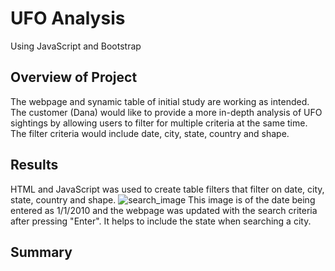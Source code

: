 # UFO Analysis
Using JavaScript and Bootstrap

## Overview of Project
The webpage and synamic table of initial study are working as intended.  The customer (Dana) would like to provide a more in-depth analysis of UFO sightings by allowing users to filter for multiple criteria at the same time.  The filter criteria would include date, city, state, country and shape.

## Results
HTML and JavaScript was used to create table filters that filter on date, city, state, country and shape.
![search_image](https://user-images.githubusercontent.com/98991575/170152957-d5118935-77d2-4d9e-89d1-be15113298f1.png)
This image is of the date being entered as 1/1/2010 and the webpage was updated with the search criteria after pressing "Enter".  It helps to include the state when searching a city.  

## Summary
